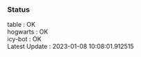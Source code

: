 ### Status


table : OK  
hogwarts : OK  
icy-bot : OK  
Latest Update : 2023-01-08 10:08:01.912515

